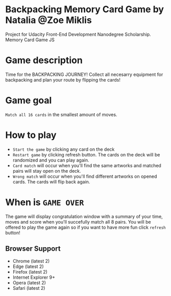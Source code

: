 # Backpacking Memory Card Game by Natalia @Zoe Miklis
Project for Udacity Front-End Development Nanodegree Scholarship.
Memory Card Game JS

# Game description
Time for the BACKPACKING JOURNEY! Collect all necesarry equipment for backpacking and plan your route by flipping the cards!

# Game goal
`Match all 16 cards` in the smallest amount of moves.

# How to play
- `Start the game` by clicking any card on the deck
- `Restart game` by clicking refresh button. The cards on the deck will be randomized and you can play again.
- `Card match` will occur when you'll find the same artworks and matched pairs will stay open on the deck.
- `Wrong match` will occur when you'll find different artworks on opened cards. The cards will flip back again.

# When is `GAME OVER`
The game will display congratulation window with a summary of your time, moves and score when you'll succefully match all 8 pairs.
You will be offered to play the game again so if you want to have more fun click `refresh` button!

## Browser Support
- Chrome (latest 2)
- Edge (latest 2)
- Firefox (latest 2)
- Internet Explorer 9+
- Opera (latest 2)
- Safari (latest 2)







